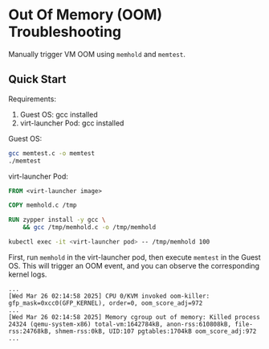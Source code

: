 # Out Of Memory (OOM) Troubleshooting

Manually trigger VM OOM using `memhold` and `memtest`.

## Quick Start

Requirements:
1. Guest OS: gcc installed
2. virt-launcher Pod: gcc installed

Guest OS:

```bash
gcc memtest.c -o memtest
./memtest
```

virt-launcher Pod:

```Dockerfile
FROM <virt-launcher image>

COPY memhold.c /tmp

RUN zypper install -y gcc \
    && gcc /tmp/memhold.c -o /tmp/memhold
```

```bash
kubectl exec -it <virt-launcher pod> -- /tmp/memhold 100
```

First, run `memhold` in the virt-launcher pod, then execute `memtest` in the Guest OS. This will trigger an OOM event, and you can observe the corresponding kernel logs.

```log
...
[Wed Mar 26 02:14:58 2025] CPU 0/KVM invoked oom-killer: gfp_mask=0xcc0(GFP_KERNEL), order=0, oom_score_adj=972
...
[Wed Mar 26 02:14:58 2025] Memory cgroup out of memory: Killed process 24324 (qemu-system-x86) total-vm:1642784kB, anon-rss:610808kB, file-rss:24768kB, shmem-rss:0kB, UID:107 pgtables:1704kB oom_score_adj:972
...
```